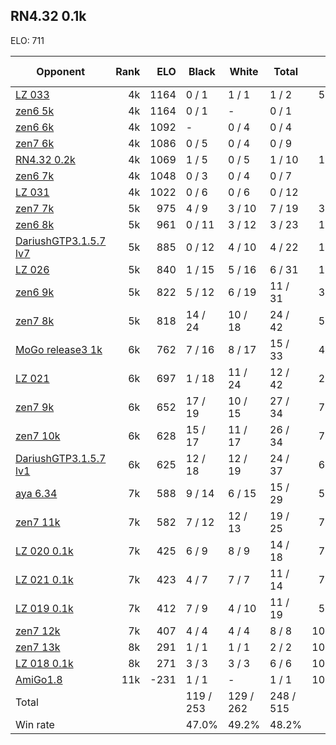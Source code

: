 ## RN4.32 0.1k ##

ELO: 711

Opponent | Rank | ELO | Black | White | Total | Win rate
---------|-----:|----:|-------|-------|-------|-------:
[LZ 033](LZ%20033.md) | 4k | 1164 | 0 / 1 | 1 / 1 | 1 / 2 | 50.0%
[zen6 5k](zen6%205k.md) | 4k | 1164 | 0 / 1 | - | 0 / 1 | 0.0%
[zen6 6k](zen6%206k.md) | 4k | 1092 | - | 0 / 4 | 0 / 4 | 0.0%
[zen7 6k](zen7%206k.md) | 4k | 1086 | 0 / 5 | 0 / 4 | 0 / 9 | 0.0%
[RN4.32 0.2k](RN4.32%200.2k.md) | 4k | 1069 | 1 / 5 | 0 / 5 | 1 / 10 | 10.0%
[zen6 7k](zen6%207k.md) | 4k | 1048 | 0 / 3 | 0 / 4 | 0 / 7 | 0.0%
[LZ 031](LZ%20031.md) | 4k | 1022 | 0 / 6 | 0 / 6 | 0 / 12 | 0.0%
[zen7 7k](zen7%207k.md) | 5k | 975 | 4 / 9 | 3 / 10 | 7 / 19 | 36.8%
[zen6 8k](zen6%208k.md) | 5k | 961 | 0 / 11 | 3 / 12 | 3 / 23 | 13.0%
[DariushGTP3.1.5.7 lv7](DariushGTP3.1.5.7%20lv7.md) | 5k | 885 | 0 / 12 | 4 / 10 | 4 / 22 | 18.2%
[LZ 026](LZ%20026.md) | 5k | 840 | 1 / 15 | 5 / 16 | 6 / 31 | 19.4%
[zen6 9k](zen6%209k.md) | 5k | 822 | 5 / 12 | 6 / 19 | 11 / 31 | 35.5%
[zen7 8k](zen7%208k.md) | 5k | 818 | 14 / 24 | 10 / 18 | 24 / 42 | 57.1%
[MoGo release3 1k](MoGo%20release3%201k.md) | 6k | 762 | 7 / 16 | 8 / 17 | 15 / 33 | 45.5%
[LZ 021](LZ%20021.md) | 6k | 697 | 1 / 18 | 11 / 24 | 12 / 42 | 28.6%
[zen7 9k](zen7%209k.md) | 6k | 652 | 17 / 19 | 10 / 15 | 27 / 34 | 79.4%
[zen7 10k](zen7%2010k.md) | 6k | 628 | 15 / 17 | 11 / 17 | 26 / 34 | 76.5%
[DariushGTP3.1.5.7 lv1](DariushGTP3.1.5.7%20lv1.md) | 6k | 625 | 12 / 18 | 12 / 19 | 24 / 37 | 64.9%
[aya 6.34](aya%206.34.md) | 7k | 588 | 9 / 14 | 6 / 15 | 15 / 29 | 51.7%
[zen7 11k](zen7%2011k.md) | 7k | 582 | 7 / 12 | 12 / 13 | 19 / 25 | 76.0%
[LZ 020 0.1k](LZ%20020%200.1k.md) | 7k | 425 | 6 / 9 | 8 / 9 | 14 / 18 | 77.8%
[LZ 021 0.1k](LZ%20021%200.1k.md) | 7k | 423 | 4 / 7 | 7 / 7 | 11 / 14 | 78.6%
[LZ 019 0.1k](LZ%20019%200.1k.md) | 7k | 412 | 7 / 9 | 4 / 10 | 11 / 19 | 57.9%
[zen7 12k](zen7%2012k.md) | 7k | 407 | 4 / 4 | 4 / 4 | 8 / 8 | 100.0%
[zen7 13k](zen7%2013k.md) | 8k | 291 | 1 / 1 | 1 / 1 | 2 / 2 | 100.0%
[LZ 018 0.1k](LZ%20018%200.1k.md) | 8k | 271 | 3 / 3 | 3 / 3 | 6 / 6 | 100.0%
[AmiGo1.8](AmiGo1.8.md) | 11k | -231 | 1 / 1 | - | 1 / 1 | 100.0%
Total | | | 119 / 253 | 129 / 262 | 248 / 515 | 
Win rate| | | 47.0% | 49.2% | 48.2% | 
